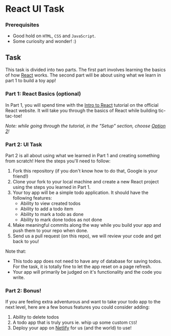 # React UI Task

### Prerequisites

- Good hold on `HTML`, `CSS` and `JavaScript`.
- Some curiosity and wonder! :)

## Task

This task is divided into two parts. The first part involves learning the basics of how [React](https://reactjs.org) works. The second part will be about using what we learn in part 1 to build a toy app!

### Part 1: React Basics (optional)

In Part 1, you will spend time with the [Intro to React](https://reactjs.org/tutorial/tutorial.html) tutorial on the official React website. It will take you through the basics of React while building tic-tac-toe!

_Note: while going through the tutorial, in the "Setup" section, choose [Option 2](https://reactjs.org/tutorial/tutorial.html#setup-option-2-local-development-environment)!_

### Part 2: UI Task

Part 2 is all about using what we learned in Part 1 and creating something from scratch! Here the steps you'll need to follow:

1. Fork this repository (if you don't know how to do that, Google is your friend!)
2. Clone your fork to your local machine and create a new React project using the steps you learned in Part 1.
3. Your toy app will be a simple todo application. It should have the following features:
    - Ability to view created todos
    - Ability to add a todo item
    - Ability to mark a todo as done
    - Ability to mark done todos as not done
4. Make meaningful commits along the way while you build your app and push them to your repo when done.
5. Send us a pull request (on this repo), we will review your code and get back to you!

Note that:

- This todo app does not need to have any of database for saving todos. For the task, it is totally fine to let the app reset on a page refresh.
- Your app will primarily be judged on it's functionality and the code you write.

### Part 2: Bonus!

If you are feeling extra adventurous and want to take your todo app to the next level, here are a few bonus features you could consider adding:

1. Ability to delete todos
2. A todo app that is truly yours ie. whip up some custom `CSS`!
3. Deploy your app on [Netlify](https://www.netlify.com) for us (and the world) to use!
